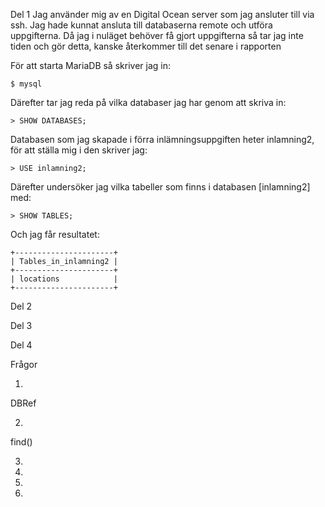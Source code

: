 Del 1
Jag använder mig av en Digital Ocean server som jag ansluter till via ssh.
Jag hade kunnat ansluta till databaserna remote och utföra uppgifterna.
Då jag i nuläget behöver få gjort uppgifterna så tar jag inte tiden och gör detta, kanske återkommer till det senare i rapporten

För att starta MariaDB så skriver jag in:
	
	$ mysql

Därefter tar jag reda på vilka databaser jag har genom att skriva in:

	> SHOW DATABASES;

Databasen som jag skapade i förra inlämningsuppgiften heter inlamning2, för att ställa mig i den skriver jag:

	> USE inlamning2;

Därefter undersöker jag vilka tabeller som finns i databasen [inlamning2] med:

	> SHOW TABLES;

Och jag får resultatet:

	+----------------------+
	| Tables_in_inlamning2 |
	+----------------------+
	| locations            |
	+----------------------+



Del 2


Del 3


Del 4


Frågor

1.
DBRef

2.
find()

3.


4.


5.


6.


